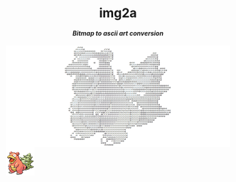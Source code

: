 <h1 align="center">img2a</h1>
<h4 align="center"><i>Bitmap to ascii art conversion</i><h4>
<img align="center" src="img/example.png">
<img align="center" src="img/index.png">
<h1></h1>